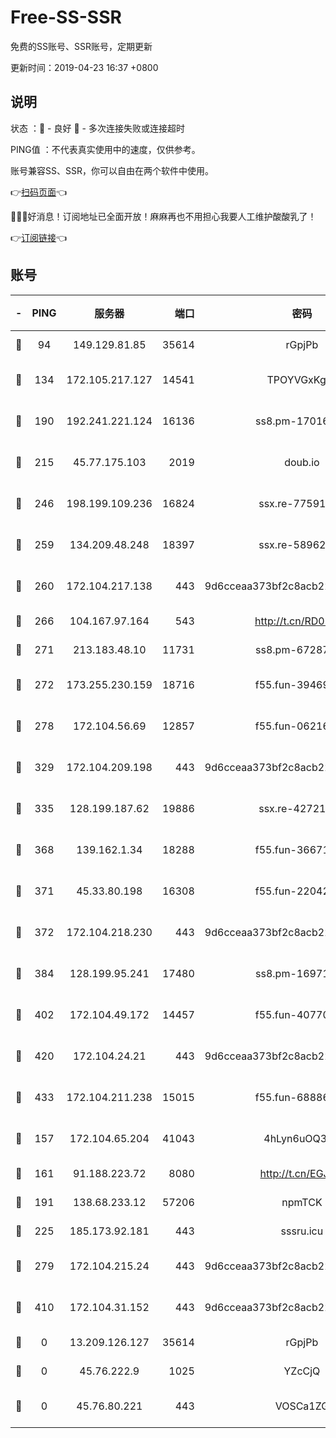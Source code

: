 # Free-SS-SSR

免费的SS账号、SSR账号，定期更新

更新时间：2019-04-23 16:37 +0800

## 说明

状态     ：🙂 - 良好 🙁 - 多次连接失败或连接超时

PING值   ：不代表真实使用中的速度，仅供参考。

账号兼容SS、SSR，你可以自由在两个软件中使用。

👉[扫码页面](https://liesauer.github.io/Free-SS-SSR/)👈

🎉🎉🎉好消息！订阅地址已全面开放！麻麻再也不用担心我要人工维护酸酸乳了！

👉[订阅链接](https://www.liesauer.net/yogurt/subscribe?ACCESS_TOKEN=DAYxR3mMaZAsaqUb)👈

## 账号

|-|PING|服务器|端口|密码|加密方式|区域|
|:----:|:----:|:-----:|-----:|:----:|:----:|:----:|
|🙂|94|149.129.81.85|35614|rGpjPb|rc4-md5|HK|
|🙂|134|172.105.217.127|14541|TPOYVGxKglpi|aes-256-cfb|JP|
|🙂|190|192.241.221.124|16136|ss8.pm-17016090|aes-256-cfb|US|
|🙂|215|45.77.175.103|2019|doub.io|aes-128-ctr|SG|
|🙂|246|198.199.109.236|16824|ssx.re-77591360|aes-256-cfb|US|
|🙂|259|134.209.48.248|18397|ssx.re-58962936|aes-256-cfb|US|
|🙂|260|172.104.217.138|443|9d6cceaa373bf2c8acb22e60b6a58be6|aes-256-cfb|US|
|🙂|266|104.167.97.164|543|http://t.cn/RD0D7sx|rc4-md5|CA|
|🙂|271|213.183.48.10|11731|ss8.pm-67287646|rc4-md5|RU|
|🙂|272|173.255.230.159|18716|f55.fun-39469519|aes-256-cfb|US|
|🙂|278|172.104.56.69|12857|f55.fun-06216036|aes-256-cfb|SG|
|🙂|329|172.104.209.198|443|9d6cceaa373bf2c8acb22e60b6a58be6|aes-256-cfb|US|
|🙂|335|128.199.187.62|19886|ssx.re-42721039|aes-256-cfb|SG|
|🙂|368|139.162.1.34|18288|f55.fun-36671353|aes-256-cfb|SG|
|🙂|371|45.33.80.198|16308|f55.fun-22042256|aes-256-cfb|US|
|🙂|372|172.104.218.230|443|9d6cceaa373bf2c8acb22e60b6a58be6|aes-256-cfb|US|
|🙂|384|128.199.95.241|17480|ss8.pm-16971643|aes-256-cfb|SG|
|🙂|402|172.104.49.172|14457|f55.fun-40770290|aes-256-cfb|SG|
|🙂|420|172.104.24.21|443|9d6cceaa373bf2c8acb22e60b6a58be6|aes-256-cfb|US|
|🙂|433|172.104.211.238|15015|f55.fun-68886402|aes-256-cfb|US|
|🙂|157|172.104.65.204|41043|4hLyn6uOQ3hU|aes-256-cfb|JP|
|🙂|161|91.188.223.72|8080|http://t.cn/EGJIyrl|rc4-md5|RU|
|🙂|191|138.68.233.12|57206|npmTCK|rc4-md5|US|
|🙂|225|185.173.92.181|443|sssru.icu|rc4-md5|RU|
|🙂|279|172.104.215.24|443|9d6cceaa373bf2c8acb22e60b6a58be6|aes-256-cfb|US|
|🙂|410|172.104.31.152|443|9d6cceaa373bf2c8acb22e60b6a58be6|aes-256-cfb|US|
|🙁|0|13.209.126.127|35614|rGpjPb|rc4-md5|KR|
|🙁|0|45.76.222.9|1025|YZcCjQ|rc4-md5|JP|
|🙁|0|45.76.80.221|443|VOSCa1ZG|aes-256-cfb|DE|
